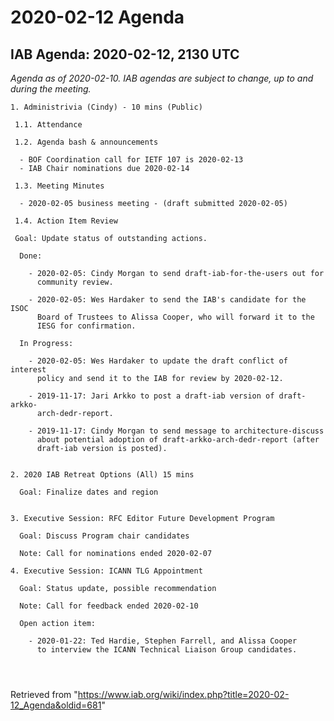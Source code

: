 




2020-02-12 Agenda
=================





IAB Agenda: 2020-02-12, 2130 UTC
--------------------------------


*Agenda as of 2020-02-10. IAB agendas are subject to change, up to and during the meeting.*




```
1. Administrivia (Cindy) - 10 mins (Public)

 1.1. Attendance

 1.2. Agenda bash & announcements

  - BOF Coordination call for IETF 107 is 2020-02-13
  - IAB Chair nominations due 2020-02-14

 1.3. Meeting Minutes 

  - 2020-02-05 business meeting - (draft submitted 2020-02-05)  

 1.4. Action Item Review 

 Goal: Update status of outstanding actions.	

  Done:

    - 2020-02-05: Cindy Morgan to send draft-iab-for-the-users out for 
      community review.

    - 2020-02-05: Wes Hardaker to send the IAB's candidate for the ISOC 
      Board of Trustees to Alissa Cooper, who will forward it to the 
      IESG for confirmation.

  In Progress:

    - 2020-02-05: Wes Hardaker to update the draft conflict of interest 
      policy and send it to the IAB for review by 2020-02-12. 

    - 2019-11-17: Jari Arkko to post a draft-iab version of draft-arkko-
      arch-dedr-report. 		

    - 2019-11-17: Cindy Morgan to send message to architecture-discuss 
      about potential adoption of draft-arkko-arch-dedr-report (after 
      draft-iab version is posted). 		

				
2. 2020 IAB Retreat Options (All) 15 mins

  Goal: Finalize dates and region


3. Executive Session: RFC Editor Future Development Program 

  Goal: Discuss Program chair candidates

  Note: Call for nominations ended 2020-02-07

4. Executive Session: ICANN TLG Appointment

  Goal: Status update, possible recommendation

  Note: Call for feedback ended 2020-02-10

  Open action item:

    - 2020-01-22: Ted Hardie, Stephen Farrell, and Alissa Cooper 	
      to interview the ICANN Technical Liaison Group candidates. 




```





Retrieved from "<https://www.iab.org/wiki/index.php?title=2020-02-12_Agenda&oldid=681>"


